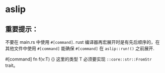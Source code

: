 # aslip

## 重要提示：
不要在 main.rs 中使用 `#[command]`.
rust 编译器再宏展开时是有先后顺序的，在其他文件中使用 `#[command]` 能确保 `#[command]` 在 `aslip::run!()` 之前展开.

#[command]
fn f<T>(v:T) {}
这里的类型 T 必须要实现 `::core::str::FromStr` trait。
